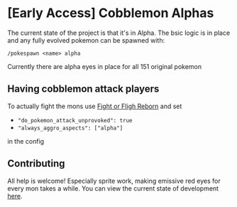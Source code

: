 # [Early Access] Cobblemon Alphas

The current state of the project is that it's in Alpha. The bsic logic is in place and any fully evolved pokemon can be spawned with: 
```
/pokespawn <name> alpha
```
Currently there are alpha eyes in place for all 151 original pokemon

## Having cobblemon attack players

To actually fight the mons use [Fight or Fligh Reborn](https://modrinth.com/mod/cobblemon-fight-or-flight-reborn) and set
- `"do_pokemon_attack_unprovoked": true`
- `"always_aggro_aspects": ["alpha"]`

in the config

## Contributing

All help is welcome! Especially sprite work, making emissive red eyes for every mon takes a while. You can view the current state of development [here](https://github.com/WesselvanGils/CobblemonAlphas/milestones).